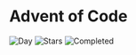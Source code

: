 # Advent of Code

![Day](https://img.shields.io/badge/day%20📅-13-blue) ![Stars](https://img.shields.io/badge/stars%20⭐-24-yellow) ![Completed](https://img.shields.io/badge/days%20completed-12-red)
